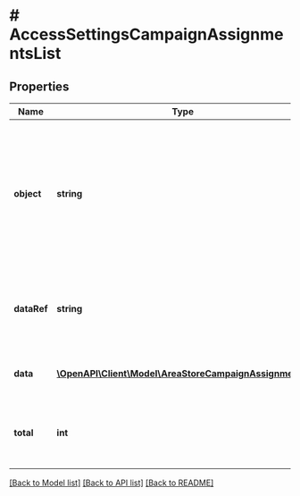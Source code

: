 # # AccessSettingsCampaignAssignmentsList

## Properties

Name | Type | Description | Notes
------------ | ------------- | ------------- | -------------
**object** | **string** | The type of the object represented by JSON. Default is &#x60;list&#x60;. This object stores information about campaign assignments to areas and stores | [optional] [default to 'list']
**dataRef** | **string** | Identifies the name of the attribute that contains the array of campaign assignments. | [optional] [default to 'data']
**data** | [**\OpenAPI\Client\Model\AreaStoreCampaignAssignment[]**](AreaStoreCampaignAssignment.md) | Contains an array of campaign assignments. | [optional]
**total** | **int** | Total number of areas and stores to which the campaign is assigned. | [optional]

[[Back to Model list]](../../README.md#models) [[Back to API list]](../../README.md#endpoints) [[Back to README]](../../README.md)
